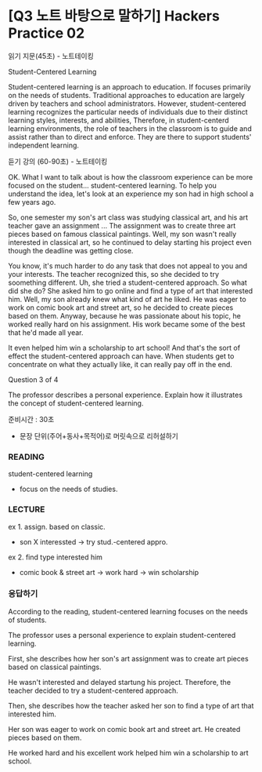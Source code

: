 # [Q3 노트 바탕으로 말하기] Hackers Practice 02

읽기 지문(45초) - 노트테이킹

Student-Centered Learning

Student-centered learning is an approach to education. If focuses primarily on the needs of students. Traditional approaches to education are largely driven by teachers and school administrators. However, student-centered learning recognizes the particular needs of individuals due to their distinct learning styles, interests, and abilities, Therefore, in student-centerd learning environments, the role of teachers in the classroom is to guide and assist rather than to direct and enforce. They are there to support students' independent learning.

듣기 강의 (60-90초) - 노트테이킹

OK. What I want to talk about is how the classroom experience can be more focused on the student... student-centered learning. To help you understand the idea, let's look at an experience my son had in high school a few years ago.

So, one semester my son's art class was studying classical art, and his art teacher gave an assignment ... The assignment was to create three art pieces based on famous classical paintings. Well, my son wasn't really interested in classical art, so he continued to delay starting his project even though the deadline was getting close.

You know, it's much harder to do any task that does not appeal to you and your interests. The teacher recognized this, so she decided to try soomething different. Uh, she tried a student-centered approach. So what did she do? She asked him to go online and find a type of art that interested him. Well, my son already knew what kind of art he liked. He was eager to work on comic book art and street art, so he decided to create pieces based on them. Anyway, because he was passionate about his topic, he worked really hard on his assignment. His work became some of the best that he'd made all year.

It even helped him win a scholarship to art school! And that's the sort of effect the student-centered approach can have. When students get to concentrate on what they actually like, it can really pay off in the end.

Question 3 of 4

The professor describes a personal experience. Explain how it illustrates the concept of student-centered learning.

준비시간 : 30초

- 문장 단위(주어+동사+목적어)로 머릿속으로 리허설하기

### READING

student-centered learning
- focus on the needs of studies.

### LECTURE

ex 1. assign. based on classic.

- son X interessted -> try stud.-centered appro.

ex 2. find type interested him

- comic book & street art -> work hard -> win scholarship

### 응답하기

According to the reading, student-centered learning focuses on the needs of students.

The professor uses a personal experience to explain student-centered learning.

First, she describes how her son's art assignment was to create art pieces based on classical paintings.

He wasn't interested and delayed startung his project. Therefore, the teacher decided to try a student-centered approach.

Then, she describes how the teacher asked her son to find a type of art that interested him.

Her son was eager to work on comic book art and street art. He created pieces based on them.

He worked hard and his excellent work helped him win a scholarship to art school.

